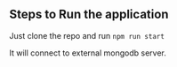 ## Steps to Run the application

Just clone the repo and run `npm run start`

It will connect to external mongodb server.